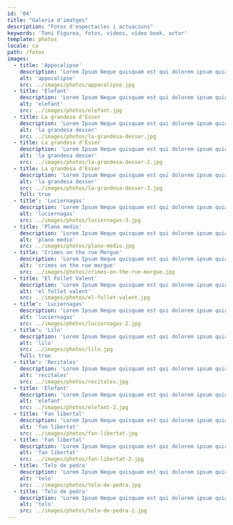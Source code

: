 ```yaml
---
id: '04'
title: "Galeria d'imatges"
description: "Fotos d'espectacles i actuacions"
keywords: 'Toni Figurea, fotos, vídeos, vídeo book, actor'
template: photos
locale: ca
path: /fotos
images:
  - title: 'Appocalipse'
    description: 'Lorem Ipsum Neque quisquam est qui dolorem ipsum quia dolor sit amet, consectetur, adipisci velit.'
    alt: 'appocalipse'
    src: ../images/photos/appocalipse.jpg
  - title: 'Elefant'
    description: 'Lorem Ipsum Neque quisquam est qui dolorem ipsum quia dolor'
    alt: 'elefant'
    src: ../images/photos/elefant.jpg
  - title: La grandesa d'Esser
    description: 'Lorem Ipsum Neque quisquam est qui dolorem ipsum quia dolor'
    alt: 'la grandesa desser'
    src: ../images/photos/la-grandesa-desser.jpg
  - title: La grandesa d'Esser
    description: 'Lorem Ipsum Neque quisquam est qui dolorem ipsum quia dolor'
    alt: 'la grandesa desser'
    src: ../images/photos/la-grandesa-desser-2.jpg
  - title: La grandesa d'Esser
    description: 'Lorem Ipsum Neque quisquam est qui dolorem ipsum quia dolor'
    alt: 'la grandesa desser'
    src: ../images/photos/la-grandesa-desser-3.jpg
    full: true
  - title': 'Luciernagas'
    description: 'Lorem Ipsum Neque quisquam est qui dolorem ipsum quia dolor'
    alt: 'luciernagas'
    src: ../images/photos/luciernagas-3.jpg
  - title: 'Plano medio'
    description: 'Lorem Ipsum Neque quisquam est qui dolorem ipsum quia dolor'
    alt: 'plano medio'
    src: ../images/photos/plano-medio.jpg
  - title: 'Crimes on the rue Morgue'
    description: 'Lorem Ipsum Neque quisquam est qui dolorem ipsum quia dolor'
    alt: 'crimes on the rue morgue'
    src: ../images/photos/crimes-on-the-rue-morgue.jpg
  - title: 'El Follet Valent'
    description: 'Lorem Ipsum Neque quisquam est qui dolorem ipsum quia dolor'
    alt: 'el follet valent'
    src: ../images/photos/el-follet-valent.jpg
  - title': 'Luciernagas'
    description: 'Lorem Ipsum Neque quisquam est qui dolorem ipsum quia dolor'
    alt: 'luciernagas'
    src: ../images/photos/luciernagas-2.jpg
  - title': 'Lilo'
    description: 'Lorem Ipsum Neque quisquam est qui dolorem ipsum quia dolor'
    alt: 'lilo'
    src: ../images/photos/lilo.jpg
    full: true
  - title': 'Recitales'
    description: 'Lorem Ipsum Neque quisquam est qui dolorem ipsum quia dolor'
    alt: 'recitales'
    src: ../images/photos/recitales.jpg
  - title: 'Elefant'
    description: 'Lorem Ipsum Neque quisquam est qui dolorem ipsum quia dolor'
    alt: 'elefant'
    src: ../images/photos/elefant-2.jpg
  - title: 'Fan libertal'
    description: 'Lorem Ipsum Neque quisquam est qui dolorem ipsum quia dolor'
    alt: 'fan libertat'
    src: ../images/photos/fan-libertat.jpg
  - title: 'Fan libertal'
    description: 'Lorem Ipsum Neque quisquam est qui dolorem ipsum quia dolor'
    alt: 'fan libertat'
    src: ../images/photos/fan-libertat-2.jpg
  - title: 'Telo de pedra'
    description: 'Lorem Ipsum Neque quisquam est qui dolorem ipsum quia dolor'
    alt: 'telo'
    src: ../images/photos/telo-de-pedra.jpg
  - title: 'Telo de pedra'
    description: 'Lorem Ipsum Neque quisquam est qui dolorem ipsum quia dolor'
    alt: 'telo'
    src: ../images/photos/telo-de-pedra-2.jpg
---
```

